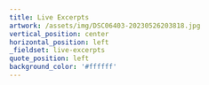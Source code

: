 ```yaml
---
title: Live Excerpts
artwork: /assets/img/DSC06403-20230526203818.jpg
vertical_position: center
horizontal_position: left
_fieldset: live-excerpts
quote_position: left
background_color: '#ffffff'
---
```









